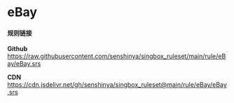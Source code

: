 # eBay

#### 规则链接

**Github**
https://raw.githubusercontent.com/senshinya/singbox_ruleset/main/rule/eBay/eBay.srs

**CDN**
https://cdn.jsdelivr.net/gh/senshinya/singbox_ruleset@main/rule/eBay/eBay.srs